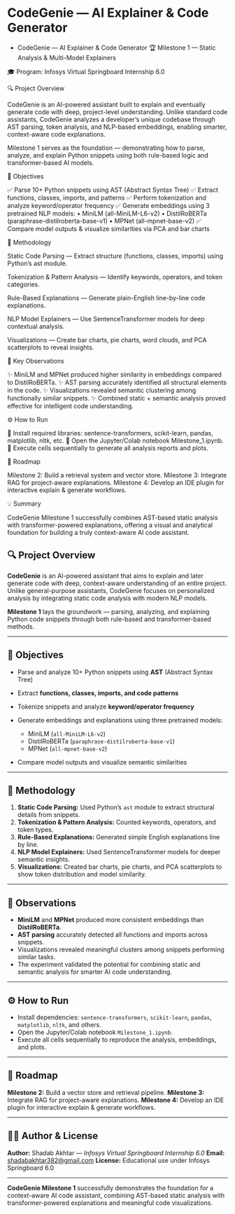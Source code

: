  # CodeGenie — AI Explainer & Code Generator

*  CodeGenie — AI Explainer & Code Generator
🏆 Milestone 1 — Static Analysis & Multi-Model Explainers

🎓 Program: Infosys Virtual Springboard Internship 6.0

🔍 Project Overview

CodeGenie is an AI-powered assistant built to explain and eventually generate code with deep, project-level understanding. Unlike standard code assistants, CodeGenie analyzes a developer’s unique codebase through AST parsing, token analysis, and NLP-based embeddings, enabling smarter, context-aware code explanations.

Milestone 1 serves as the foundation — demonstrating how to parse, analyze, and explain Python snippets using both rule-based logic and transformer-based AI models.

🎯 Objectives

✅ Parse 10+ Python snippets using AST (Abstract Syntax Tree)
✅ Extract functions, classes, imports, and patterns
✅ Perform tokenization and analyze keyword/operator frequency
✅ Generate embeddings using 3 pretrained NLP models:
• MiniLM (all-MiniLM-L6-v2)
• DistilRoBERTa (paraphrase-distilroberta-base-v1)
• MPNet (all-mpnet-base-v2)
✅ Compare model outputs & visualize similarities via PCA and bar charts

🧩 Methodology

Static Code Parsing — Extract structure (functions, classes, imports) using Python’s ast module.

Tokenization & Pattern Analysis — Identify keywords, operators, and token categories.

Rule-Based Explanations — Generate plain-English line-by-line code explanations.

NLP Model Explainers — Use SentenceTransformer models for deep contextual analysis.

Visualizations — Create bar charts, pie charts, word clouds, and PCA scatterplots to reveal insights.

🧠 Key Observations

✨ MiniLM and MPNet produced higher similarity in embeddings compared to DistilRoBERTa.
✨ AST parsing accurately identified all structural elements in the code.
✨ Visualizations revealed semantic clustering among functionally similar snippets.
✨ Combined static + semantic analysis proved effective for intelligent code understanding.

⚙️ How to Run

📍 Install required libraries: sentence-transformers, scikit-learn, pandas, matplotlib, nltk, etc.
📍 Open the Jupyter/Colab notebook Milestone_1.ipynb.
📍 Execute cells sequentially to generate all analysis reports and plots.

🧭 Roadmap

Milestone 2: Build a retrieval system and vector store.
Milestone 3: Integrate RAG for project-aware explanations.
Milestone 4: Develop an IDE plugin for interactive explain & generate workflows.

💡 Summary

CodeGenie Milestone 1 successfully combines AST-based static analysis with transformer-powered explanations, offering a visual and analytical foundation for building a truly context-aware AI code assistant.

## 🔍 Project Overview

**CodeGenie** is an AI-powered assistant that aims to explain and later generate code with deep, context-aware understanding of an entire project. Unlike general-purpose assistants, CodeGenie focuses on personalized analysis by integrating static code analysis with modern NLP models.

**Milestone 1** lays the groundwork — parsing, analyzing, and explaining Python code snippets through both rule-based and transformer-based methods.

---

## 🎯 Objectives

* Parse and analyze 10+ Python snippets using **AST** (Abstract Syntax Tree)
* Extract **functions, classes, imports, and code patterns**
* Tokenize snippets and analyze **keyword/operator frequency**
* Generate embeddings and explanations using three pretrained models:

  * MiniLM (`all-MiniLM-L6-v2`)
  * DistilRoBERTa (`paraphrase-distilroberta-base-v1`)
  * MPNet (`all-mpnet-base-v2`)
* Compare model outputs and visualize semantic similarities

---

## 🧩 Methodology

1. **Static Code Parsing:** Used Python’s `ast` module to extract structural details from snippets.
2. **Tokenization & Pattern Analysis:** Counted keywords, operators, and token types.
3. **Rule-Based Explanations:** Generated simple English explanations line by line.
4. **NLP Model Explainers:** Used SentenceTransformer models for deeper semantic insights.
5. **Visualizations:** Created bar charts, pie charts, and PCA scatterplots to show token distribution and model similarity.

---

## 🧠 Observations

* **MiniLM** and **MPNet** produced more consistent embeddings than **DistilRoBERTa**.
* **AST parsing** accurately detected all functions and imports across snippets.
* Visualizations revealed meaningful clusters among snippets performing similar tasks.
* The experiment validated the potential for combining static and semantic analysis for smarter AI code understanding.

---

## ⚙️ How to Run

* Install dependencies: `sentence-transformers`, `scikit-learn`, `pandas`, `matplotlib`, `nltk`, and others.
* Open the Jupyter/Colab notebook `Milestone_1.ipynb`.
* Execute all cells sequentially to reproduce the analysis, embeddings, and plots.

---

## 🧭 Roadmap

**Milestone 2:** Build a vector store and retrieval pipeline.
**Milestone 3:** Integrate RAG for project-aware explanations.
**Milestone 4:** Develop an IDE plugin for interactive explain & generate workflows.

---

## 👨‍💻 Author & License

**Author:** Shadab Akhtar — *Infosys Virtual Springboard Internship 6.0*
**Email:** [shadabakhtar382@gmail.com](mailto:shadabakhtar382@gmail.com)
**License:** Educational use under Infosys Springboard 6.0

---

**CodeGenie Milestone 1** successfully demonstrates the foundation for a context-aware AI code assistant, combining AST-based static analysis with transformer-powered explanations and meaningful code visualizations.
